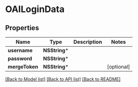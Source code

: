 # OAILoginData

## Properties
Name | Type | Description | Notes
------------ | ------------- | ------------- | -------------
**username** | **NSString*** |  | 
**password** | **NSString*** |  | 
**mergeToken** | **NSString*** |  | [optional] 

[[Back to Model list]](../README.md#documentation-for-models) [[Back to API list]](../README.md#documentation-for-api-endpoints) [[Back to README]](../README.md)


